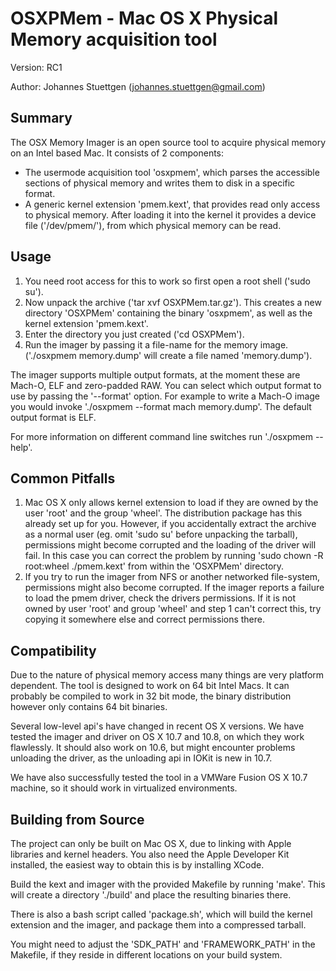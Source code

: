 # OSXPMem - Mac OS X Physical Memory acquisition tool #

Version: RC1

Author: Johannes Stuettgen (johannes.stuettgen@gmail.com)

## Summary ##

The OSX Memory Imager is an open source tool to acquire physical memory on an Intel based Mac. It consists of 2 components:

  * The usermode acquisition tool 'osxpmem', which parses the accessible sections of physical memory and writes them to disk in a specific format.
  * A generic kernel extension 'pmem.kext', that provides read only access to physical memory. After loading it into the kernel it provides a device file ('/dev/pmem/'), from which physical memory can be read.

## Usage ##

  1. You need root access for this to work so first open a root shell ('sudo su').
  1. Now unpack the archive ('tar xvf OSXPMem.tar.gz'). This creates a new directory 'OSXPMem' containing the binary 'osxpmem', as well as the kernel extension 'pmem.kext'.
  1. Enter the directory you just created ('cd OSXPMem').
  1. Run the imager by passing it a file-name for the memory image. ('./osxpmem memory.dump' will create a file named 'memory.dump').

The imager supports multiple output formats, at the moment these are Mach-O, ELF and zero-padded RAW. You can select which output format to use by passing the '--format' option. For example to write a Mach-O image you would invoke './osxpmem --format mach memory.dump'. The default output format is ELF.

For more information on different command line switches run './osxpmem --help'.

## Common Pitfalls ##
  1. Mac OS X only allows kernel extension to load if they are owned by the user 'root' and the group 'wheel'. The distribution package has this already set up for you. However, if you accidentally extract the archive as a normal user (eg. omit 'sudo su' before unpacking the tarball), permissions might become corrupted and the loading of the driver will fail. In this case you can correct the problem by running 'sudo chown -R root:wheel ./pmem.kext' from within the 'OSXPMem' directory.
  1. If you try to run the imager from NFS or another networked file-system, permissions might also become corrupted. If the imager reports a failure to load the pmem driver, check the drivers permissions. If it is not owned by user 'root' and group 'wheel' and step 1 can't correct this, try copying it somewhere else and correct permissions there.

## Compatibility ##

Due to the nature of physical memory access many things are very platform
dependent. The tool is designed to work on 64 bit Intel Macs. It can probably be compiled to work in 32 bit mode, the binary distribution however only contains 64 bit binaries.

Several low-level api's have changed in recent OS X versions. We have tested the imager and driver on OS X 10.7 and 10.8, on which they work flawlessly. It should also work on 10.6, but might encounter problems unloading the driver, as the unloading api in IOKit is new in 10.7.

We have also successfully tested the tool in a VMWare Fusion OS X 10.7 machine, so it should work in virtualized environments.

## Building from Source ##

The project can only be built on Mac OS X, due to linking with Apple
libraries and kernel headers. You also need the Apple Developer Kit installed, the easiest way to obtain this is by installing XCode.

Build the kext and imager with the provided Makefile by running 'make'. This will create a directory './build' and place the resulting binaries there.

There is also a bash script called 'package.sh', which will build the
kernel extension and the imager, and package them into a compressed tarball.

You might need to adjust the 'SDK\_PATH' and 'FRAMEWORK\_PATH' in the Makefile, if they reside in different locations on your build system.